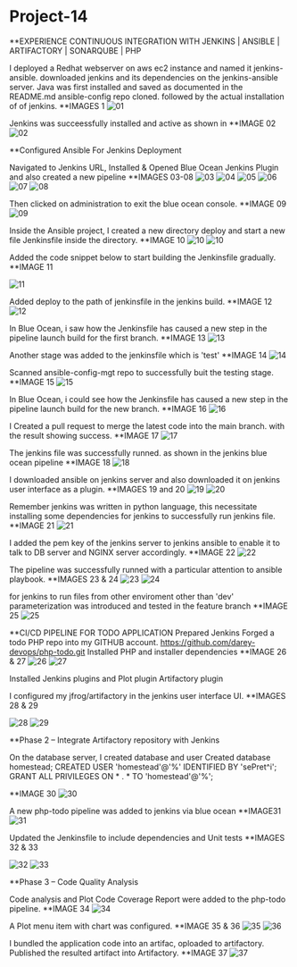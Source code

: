 # Project-14
**EXPERIENCE CONTINUOUS INTEGRATION WITH JENKINS | ANSIBLE | ARTIFACTORY | SONARQUBE | PHP

I deployed a Redhat webserver on aws ec2  instance and named it jenkins-ansible. downloaded jenkins and its dependencies on the jenkins-ansible server.
Java was first installed and saved as documented in the README.md ansible-config repo cloned. followed by the actual installation of of jenkins. **IMAGES 1
![01](https://user-images.githubusercontent.com/91284177/155186514-17e9f6d0-8df3-492a-b440-f5f21361bfa3.png)

Jenkins was succeessfully installed and active as shown in **IMAGE 02
![02](https://user-images.githubusercontent.com/91284177/155187537-157beeb3-0014-4dcf-8883-5d9fed50492f.png)

**Configured Ansible For Jenkins Deployment

Navigated to Jenkins URL, Installed & Opened Blue Ocean Jenkins Plugin and also created a new pipeline **IMAGES 03-08
![03](https://user-images.githubusercontent.com/91284177/155356232-ed16f53a-440f-4d8e-9f8e-0d40cc1f4421.png)
![04](https://user-images.githubusercontent.com/91284177/155356259-b68f96e4-fca7-4788-8ca7-5a13d370cd45.png)
![05](https://user-images.githubusercontent.com/91284177/155356280-59a255b9-e9f7-484f-adfc-7eff49fc2951.png)
![06](https://user-images.githubusercontent.com/91284177/155356491-151d6433-99e3-44f8-bfa0-0bc945b61b7b.png)
![07](https://user-images.githubusercontent.com/91284177/155356638-f4415265-7e62-4c63-91df-7265172e8c36.png)
![08](https://user-images.githubusercontent.com/91284177/155356654-e43fc91c-63cb-40c6-b695-9ee77994fb60.png)

Then clicked on administration to exit the blue ocean console. **IMAGE 09
![09](https://user-images.githubusercontent.com/91284177/155357620-960326bc-44bb-483f-ab5d-1cef115f99bf.png)

Inside the Ansible project, I created a new directory deploy and start a new file Jenkinsfile inside the directory. **IMAGE 10
![10](https://user-images.githubusercontent.com/91284177/155357807-4ab12239-d370-4564-ac48-dc666cc7d12b.png)
![10](https://user-images.githubusercontent.com/91284177/155357817-fc3258a5-b415-4536-96bb-494fcf131556.png)

Added the code snippet below to start building the Jenkinsfile gradually. **IMAGE 11

![11](https://user-images.githubusercontent.com/91284177/155358230-8cb74930-54a0-44f5-8f80-1a351cae35e6.png)

Added deploy to the path of jenkinsfile in the jenkins build. **IMAGE 12
![12](https://user-images.githubusercontent.com/91284177/155358509-a525620d-5485-4a0c-a0d9-38bf9d84c789.png)

In Blue Ocean, i saw how the Jenkinsfile has caused a new step in the pipeline launch build for the first branch. **IMAGE 13
![13](https://user-images.githubusercontent.com/91284177/155359055-9904edcb-c524-4cdd-9b0c-0393dcd9125b.png)

Another stage was added to the jenkinsfile which is 'test' **IMAGE 14
![14](https://user-images.githubusercontent.com/91284177/155359464-f82b57bd-0c95-4f89-8879-87fd04d77d97.png)

Scanned ansible-config-mgt repo to successfully buit the testing stage. **IMAGE 15
![15](https://user-images.githubusercontent.com/91284177/155360030-f8b0ce03-b7af-484e-b715-bf7e80ab5fe5.png)

In Blue Ocean, i could see how the Jenkinsfile has caused a new step in the pipeline launch build for the new branch. **IMAGE 16
![16](https://user-images.githubusercontent.com/91284177/155360406-d56f5f63-5560-456e-a345-6edbcda55ecb.png)

I Created a pull request to merge the latest code into the main branch. with the result showing success. **IMAGE 17
![17](https://user-images.githubusercontent.com/91284177/155360995-4ce9cadb-f857-4b6a-8299-a07ae115abae.png)

The jenkins file was successfully runned. as shown in the jenkins blue ocean pipeline **IMAGE 18 
![18](https://user-images.githubusercontent.com/91284177/156926541-5139221f-7d7c-4bc5-a32f-dbee5cc3147b.png)

I downloaded ansible on jenkins server and also downloaded it on jenkins user interface as a plugin. **IMAGES 19 and 20
![19](https://user-images.githubusercontent.com/91284177/156926628-09caf2de-502e-4cdc-be45-4ee9d4f582ae.png)
![20](https://user-images.githubusercontent.com/91284177/156926761-76a992f6-2d34-4e70-981c-fc8c72e49bba.png)

Remember jenkins was written in python language, this necessitate installing some dependencies for jenkins to successfully run jenkins file. **IMAGE 21
![21](https://user-images.githubusercontent.com/91284177/156926848-68841a86-3dbf-4942-b135-841f5d081d67.png)

I added the pem key of the jenkins server to jenkins ansible to enable it to talk to DB server and NGINX server accordingly. **IMAGE 22 
![22](https://user-images.githubusercontent.com/91284177/156926930-c2da49e8-434c-4cea-85b3-d0184ee96faf.png)

The pipeline was successfully runned with a particular attention to ansible playbook. **IMAGES 23 & 24
![23](https://user-images.githubusercontent.com/91284177/156927032-83145d3b-f949-4624-8e3a-ae28e199baab.png)
![24](https://user-images.githubusercontent.com/91284177/156927026-2a283fef-9cae-442c-a2b0-5cccd923e97c.png)

for jenkins to run files from other enviroment other than 'dev'  parameterization was introduced and tested in the feature branch **IMAGE 25 
![25](https://user-images.githubusercontent.com/91284177/156927330-658a4cb3-f8a2-439b-b4d5-b0daa685f673.png)

**CI/CD PIPELINE FOR TODO APPLICATION
Prepared Jenkins
Forged a todo PHP repo into my GITHUB account. https://github.com/darey-devops/php-todo.git
Installed PHP and installer dependencies **IMAGE 26 & 27
![26](https://user-images.githubusercontent.com/91284177/156928768-ddd4927b-9a67-47e9-9a8b-1c98bfc0aa7f.png)
![27](https://user-images.githubusercontent.com/91284177/156928769-52fc5f57-9567-4398-b08d-3ee03e3052c7.png)

Installed Jenkins plugins and Plot plugin Artifactory plugin

I configured my jfrog/artifactory in the jenkins user interface UI. **IMAGES 28 & 29

![28](https://user-images.githubusercontent.com/91284177/156971831-6f2fc79e-85c0-42f9-8b12-e4ea6a3e7e36.png)
![29](https://user-images.githubusercontent.com/91284177/156971855-b14c5702-9306-49fa-b829-e9c99ae47d11.png)

**Phase 2 – Integrate Artifactory repository with Jenkins

On the database server, I created database and user
Created database homestead;
CREATED USER 'homestead'@'%' IDENTIFIED BY 'sePret^i';
GRANT ALL PRIVILEGES ON * . * TO 'homestead'@'%';

**IMAGE 30
![30](https://user-images.githubusercontent.com/91284177/157085055-9184b8e8-6222-43fb-bbbe-1f89cefdce9a.png)

A new php-todo pipeline was added to jenkins via blue ocean **IMAGE31
![31](https://user-images.githubusercontent.com/91284177/157086103-b856a93a-0ef4-4a62-95b3-45341be1e5d9.png)

Updated the Jenkinsfile to include dependencies and Unit tests **IMAGES 32 & 33

![32](https://user-images.githubusercontent.com/91284177/157086323-9beec092-2e13-4d37-9439-f47256e5f294.png)
![33](https://user-images.githubusercontent.com/91284177/157086353-2305c30c-0f1d-4f8a-a3d1-415817e463ae.png)

**Phase 3 – Code Quality Analysis

Code analysis and Plot Code Coverage Report were added to the php-todo pipeline. **IMAGE 34
![34](https://user-images.githubusercontent.com/91284177/157088687-9d3fa39b-dee7-4abe-8fb2-15cff0658414.png)

A Plot menu item with chart was configured. **IMAGE 35 & 36
![35](https://user-images.githubusercontent.com/91284177/157089395-d9b20cc4-ae69-4d6d-852b-3bb5afa18054.png)
![36](https://user-images.githubusercontent.com/91284177/157089491-86ee88de-1cc4-475e-b483-784612d8f288.png)

I bundled the application code into an artifac, oploaded to artifactory. Published the resulted artifact into Artifactory. **IMAGE 37
![37](https://user-images.githubusercontent.com/91284177/157091881-87097b80-1bdb-4815-a732-bb1a91334b6a.png)

















